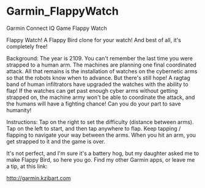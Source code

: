 # Garmin_FlappyWatch
Garmin Connect IQ Game Flappy Watch

Flappy Watch!  A Flappy Bird clone for your watch!  And best of all, it's completely free!

Background:
The year is 2109.  You can't remember the last time you were strapped to a human arm.  The machines are planning one final coordinated attack.  All that remains is the installation of watches on the cybernetic arms so that the robots know when to advance.  But there's still hope!  A ragtag band of human infiltrators have upgraded the watches with the ability to flap!  If the watches can get past enough cyber arms without getting strapped on, the machine army won't be able to coordinate the attack, and the humans will have a fighting chance!  Can you do your part to save humanity!

Instructions:
Tap on the right to set the difficulty (distance between arms).
Tap on the left to start, and then tap anywhere to flap.
Keep tapping / flapping to navigate your way between the arms.
When you hit an arm, you get strapped to it and the game is over.

It's not perfect, and I'm sure it's a battery hog, but my daughter asked me to make Flappy Bird, so here you go.  Find my other Garmin apps, or leave me a tip, at this link:

http://garmin.kzibart.com
